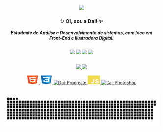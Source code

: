 <div align="center">
  <img height="80" src="https://i.imgur.com/x0gKW39.gif"/>
  <h3>✨ Oi, sou a Dai! ✨</h3>
  <h5>Estudante de Análise e Desenvolvimento de sistemas, com foco em Front-End e Ilustradora Digital.</h5>
</div> 

##

<div align="center" style="display: inline_block"> 
  <a href="https://instagram.com/" target="_blank"><img src="https://img.shields.io/badge/-Instagram-%23E4405F?style=for-the-badge&logo=instagram&logoColor=white" target="_blank"></a>
 <a href = "mailto:daianne.nc@gmail.com"><img src="https://img.shields.io/badge/-Gmail-%23333?style=for-the-badge&logo=gmail&logoColor=white" target="_blank"></a>
 <a href="linkedin.com/in/daiannecordeiro/" target="_blank"><img src="https://img.shields.io/badge/-LinkedIn-%230077B5?style=for-the-badge&logo=linkedin&logoColor=white" target="_blank"></a> 
 <a href="https://www.behance.net/ilustradai" target="_blank" ><img height="28" src="https://i.imgur.com/jn6Q1E4.jpg" target="_blank"></a> 
  
 
  
</div>
  
  
##

<div align="center">
 <a href="https://github.com/daiannecordeiro">
 <img height="180em" src="https://github-readme-stats.vercel.app/api?username=daiannecordeiro&show_icons=true&theme=radical&include_all_commits=true&count_private=true"/>
  <img height="180em" src="https://github-readme-stats.vercel.app/api/top-langs/?username=daiannecordeiro&layout=compact&langs_count=7&theme=radical"/>
</div>

<div align="center" style="display: inline_block"><br>
  <img alt="Dai-HTML" height="30" width="40" src="https://raw.githubusercontent.com/devicons/devicon/master/icons/html5/html5-original.svg">
  <img alt="Dai-CSS" height="30" width="40" src="https://raw.githubusercontent.com/devicons/devicon/master/icons/css3/css3-original.svg">
  <img alt="Dai-Procreate" height="31" width="31" src="https://assets.procreate.art/img/procreate-icon.png" />
  <img alt="Dai-Js" height="30" width="40" src="https://raw.githubusercontent.com/devicons/devicon/master/icons/javascript/javascript-plain.svg">
  <img alt="Dai-Photoshop" height="30" width="40" src="https://cdn.jsdelivr.net/gh/devicons/devicon/icons/photoshop/photoshop-plain.svg" />
  </div>

##

  ![Snake animation](https://github.com/daiannecordeiro/daiannecordeiro/blob/output/github-contribution-grid-snake.svg)

